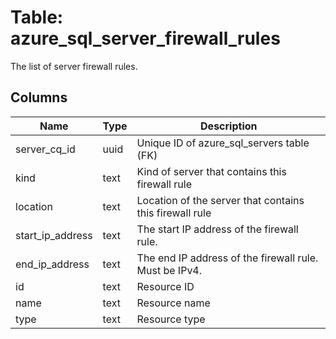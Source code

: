 
# Table: azure_sql_server_firewall_rules
The list of server firewall rules.
## Columns
| Name        | Type           | Description  |
| ------------- | ------------- | -----  |
|server_cq_id|uuid|Unique ID of azure_sql_servers table (FK)|
|kind|text|Kind of server that contains this firewall rule|
|location|text|Location of the server that contains this firewall rule|
|start_ip_address|text|The start IP address of the firewall rule.|
|end_ip_address|text|The end IP address of the firewall rule. Must be IPv4.|
|id|text|Resource ID|
|name|text|Resource name|
|type|text|Resource type|
